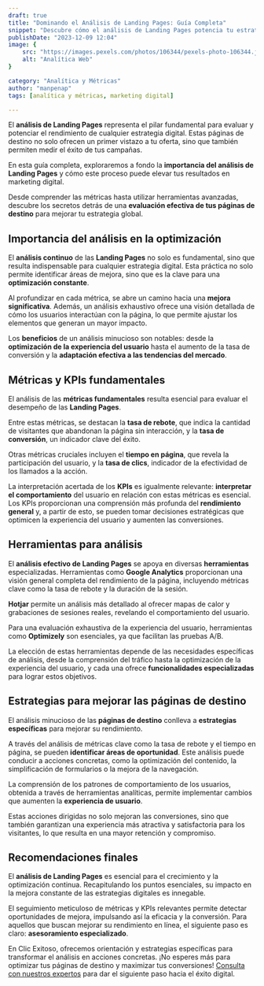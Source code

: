 ```yaml
---
draft: true
title: "Dominando el Análisis de Landing Pages: Guía Completa"
snippet: "Descubre cómo el análisis de Landing Pages potencia tu estrategia digital. Conoce las métricas esenciales, herramientas y estrategias para optimizar tus páginas de destino. ¡Aprende a tomar decisiones efectivas con esta guía completa!"
publishDate: "2023-12-09 12:04"
image: {
    src: "https://images.pexels.com/photos/106344/pexels-photo-106344.jpeg",
    alt: "Analítica Web"
}

category: "Analítica y Métricas"
author: "manpenap"
tags: [analítica y métricas, marketing digital]

---
```

El **análisis de Landing Pages** representa el pilar fundamental para evaluar y potenciar el rendimiento de cualquier estrategia digital. Estas páginas de destino no solo ofrecen un primer vistazo a tu oferta, sino que también permiten medir el éxito de tus campañas. 

En esta guía completa, exploraremos a fondo la **importancia del análisis de Landing Pages** y cómo este proceso puede elevar tus resultados en marketing digital. 

Desde comprender las métricas hasta utilizar herramientas avanzadas, descubre los secretos detrás de una **evaluación efectiva de tus páginas de destino** para mejorar tu estrategia global.

## Importancia del análisis en la optimización
El **análisis continuo** de las **Landing Pages** no solo es fundamental, sino que resulta indispensable para cualquier estrategia digital. Esta práctica no solo permite identificar áreas de mejora, sino que es la clave para una **optimización constante**. 

Al profundizar en cada métrica, se abre un camino hacia una **mejora significativa**. Además, un análisis exhaustivo ofrece una visión detallada de cómo los usuarios interactúan con la página, lo que permite ajustar los elementos que generan un mayor impacto. 

Los **beneficios** de un análisis minucioso son notables: desde la **optimización de la experiencia del usuario** hasta el aumento de la tasa de conversión y la **adaptación efectiva a las tendencias del mercado**.

## Métricas y KPIs fundamentales
El análisis de las **métricas fundamentales** resulta esencial para evaluar el desempeño de las **Landing Pages**. 

Entre estas métricas, se destacan la **tasa de rebote**, que indica la cantidad de visitantes que abandonan la página sin interacción, y la **tasa de conversión**, un indicador clave del éxito. 

Otras métricas cruciales incluyen el **tiempo en página**, que revela la participación del usuario, y la **tasa de clics**, indicador de la efectividad de los llamados a la acción. 

La interpretación acertada de los **KPIs** es igualmente relevante: **interpretar el comportamiento** del usuario en relación con estas métricas es esencial. Los KPIs proporcionan una comprensión más profunda del **rendimiento general** y, a partir de esto, se pueden tomar decisiones estratégicas que optimicen la experiencia del usuario y aumenten las conversiones.

## Herramientas para análisis
El **análisis efectivo de Landing Pages** se apoya en diversas **herramientas** especializadas. Herramientas como **Google Analytics** proporcionan una visión general completa del rendimiento de la página, incluyendo métricas clave como la tasa de rebote y la duración de la sesión. 

**Hotjar** permite un análisis más detallado al ofrecer mapas de calor y grabaciones de sesiones reales, revelando el comportamiento del usuario. 

Para una evaluación exhaustiva de la experiencia del usuario, herramientas como **Optimizely** son esenciales, ya que facilitan las pruebas A/B. 

La elección de estas herramientas depende de las necesidades específicas de análisis, desde la comprensión del tráfico hasta la optimización de la experiencia del usuario, y cada una ofrece **funcionalidades especializadas** para lograr estos objetivos.

## Estrategias para mejorar las páginas de destino
El análisis minucioso de las **páginas de destino** conlleva a **estrategias específicas** para mejorar su rendimiento. 

A través del análisis de métricas clave como la tasa de rebote y el tiempo en página, se pueden **identificar áreas de oportunidad**. Este análisis puede conducir a acciones concretas, como la optimización del contenido, la simplificación de formularios o la mejora de la navegación. 

La comprensión de los patrones de comportamiento de los usuarios, obtenida a través de herramientas analíticas, permite implementar cambios que aumenten la **experiencia de usuario**. 

Estas acciones dirigidas no solo mejoran las conversiones, sino que también garantizan una experiencia más atractiva y satisfactoria para los visitantes, lo que resulta en una mayor retención y compromiso.


## Recomendaciones finales
El **análisis de Landing Pages** es esencial para el crecimiento y la optimización continua. Recapitulando los puntos esenciales, su impacto en la mejora constante de las estrategias digitales es innegable. 

El seguimiento meticuloso de métricas y KPIs relevantes permite detectar oportunidades de mejora, impulsando así la eficacia y la conversión. Para aquellos que buscan mejorar su rendimiento en línea, el siguiente paso es claro: **asesoramiento especializado**. 

En Clic Exitoso, ofrecemos orientación y estrategias específicas para transformar el análisis en acciones concretas. ¡No esperes más para optimizar tus páginas de destino y maximizar tus conversiones! [Consulta con nuestros expertos](https://clicexitoso.info/contacto/) para dar el siguiente paso hacia el éxito digital.
